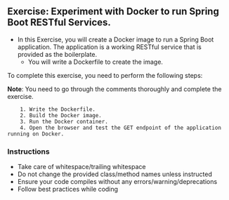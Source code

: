 ## Exercise: Experiment with Docker to run Spring Boot RESTful Services.

* In this Exercise, you will create a Docker image to run  a Spring Boot application. The application is a working RESTful service that is provided as the boilerplate.
  - You will write a Dockerfile to create the image.
   
To complete this exercise, you need to perform the following steps:

**Note**: You need to go through the comments thoroughly and complete the exercise.

        1. Write the Dockerfile.
        2. Build the Docker image.
        3. Run the Docker container.
        4. Open the browser and test the GET endpoint of the application running on Docker.

### Instructions
 - Take care of whitespace/trailing whitespace
 - Do not change the provided class/method names unless instructed
 - Ensure your code compiles without any errors/warning/deprecations 
 - Follow best practices while coding
